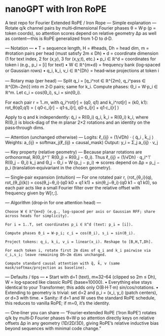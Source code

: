 
# nanoGPT with Iron RoPE
A test repo for Fourier Extended RoPE / Iron Rope
— Simple explanation —
Rotate q/k channel pairs by multi‑dimensional Fourier phases θ = W·p (p = token coords), so attention scores depend on relative geometry Δp as well as content—this is RoPE generalized from 1‑D to d‑D.

— Notation —
• T = sequence length, H = #heads, Dh = head dim, m = #rotation pairs per head (must satisfy 2m ≤ Dh)
• d = coordinate dimension (1 for text index, 2 for (x,y), 3 for (x,y,t), etc.)
• p_i ∈ ℝ^d = coordinates for token i (e.g., p_i = [i] for text)
• W ∈ ℝ^{m×d} = frequency bank (log‑spaced or Gaussian rows)
• q_i, k_i, v_i ∈ ℝ^{Dh} = head‑wise projections at token i

— Rotary map (per head) —
Split q_i = [q_i^rot ∈ ℝ^{2m}, q_i^pass ∈ ℝ^{Dh−2m}] into m 2‑D pairs; same for k_i.
Compute phases: Θ_i = W·p_i ∈ ℝ^m. Let c_i = cos(Θ_i), s_i = sin(Θ_i).

For each pair r = 1..m, with q_i^rot[r] = (q0, q1) and k_i^rot[r] = (k0, k1):
rot_θ(q0,q1) = ( q0·c_i[r] − q1·s_i[r], q0·s_i[r] + q1·c_i[r] )

Apply to q and k independently:
q̃_i = R(Θ_i) q_i, k̃_i = R(Θ_i) k_i,
where R(Θ_i) is block‑diag of the m planar 2×2 rotations and an identity on the pass‑through dims.

— Attention (unchanged otherwise) —
Logits: ℓ_{ij} = (1/√Dh) · ⟨ q̃_i , k̃_j ⟩
Weights: a_{ij} = softmax_j(ℓ_{ij} + causal_mask)
Output: y_i = Σ_j a_{ij} · v_j

— Key property (relative geometry) —
Because planar rotations are orthonormal, R(Θ_i)^⊤ R(Θ_j) = R(Θ_j − Θ_i).
Thus ℓ_{ij} = (1/√Dh) · q_i^⊤ R(Θ_j − Θ_i) k_j and
Θ_j − Θ_i = W·(p_j − p_i) ⇒ scores depend on Δp = p_j − p_i (translation‑equivariant in the chosen geometry).

— Single‑pair expansion (intuition) —
For one rotated pair r,
⟨rot_{θ_i}(q), rot_{θ_j}(k)⟩
= cos(θ_j−θ_i)·(q0 k0 + q1 k1) + sin(θ_j−θ_i)·(q0 k1 − q1 k0),
so each pair acts like a small Fourier filter over the relative offset with frequency given by W[r,:].

— Algorithm (drop‑in for one attention head) —

    Choose W ∈ ℝ^{m×d} (e.g., log‑spaced per axis or Gaussian RFF; share across heads for simplicity).

    For i = 1..T, set coordinates p_i ∈ ℝ^d (text: p_i = [i]).

    Compute phases Θ_i = W·p_i; c_i = cos(Θ_i), s_i = sin(Θ_i).

    Project tokens: q_i, k_i, v_i = linear(x_i). Reshape to [B,H,T,Dh].

    For each token i, rotate first 2m dims of q_i and k_i pairwise via c_i,s_i; leave remaining Dh−2m dims unchanged.

    Compute standard causal attention with q̃, k̃, v (same mask/softmax/projection as baseline).

— Defaults / tips —
• Start with d=1 (text), m≈32–64 (clipped so 2m ≤ Dh), W = log‑spaced like classic RoPE (base≈10000).
• Everything else stays identical to your Transformer; this adds only O(B·H·T·m) sin/cos/rotations.
• Extending to geometry is trivial: set d=2 and p_i = (x_i, y_i) (patch centers), or d=3 with time.
• Sanity: if d=1 and W uses the standard RoPE schedule, this reduces to vanilla RoPE; if m=0, it’s the identity.

— One‑liner you can share —
“Fourier‑extended RoPE (‘Iron RoPE’) rotates q/k by multi‑D Fourier phases θ=W·p so attention directly keys on relative offsets Δp in any geometry (1D/2D/3D), giving RoPE’s relative inductive bias beyond sequences with minimal code change.”
